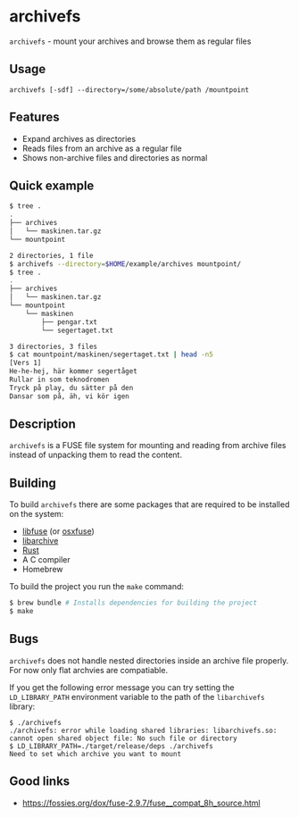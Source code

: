 # archivefs
  `archivefs` - mount your archives and browse them as regular files

## Usage
  ```man
  archivefs [-sdf] --directory=/some/absolute/path /mountpoint
  ```

## Features
  * Expand archives as directories
  * Reads files from an archive as a regular file
  * Shows non-archive files and directories as normal

## Quick example
  ```sh
  $ tree .
  .
  ├── archives
  │   └── maskinen.tar.gz
  └── mountpoint

  2 directories, 1 file
  $ archivefs --directory=$HOME/example/archives mountpoint/
  $ tree .
  .
  ├── archives
  │   └── maskinen.tar.gz
  └── mountpoint
      └── maskinen
          ├── pengar.txt
          └── segertaget.txt

  3 directories, 3 files
  $ cat mountpoint/maskinen/segertaget.txt | head -n5
  [Vers 1]
  He-he-hej, här kommer segertåget
  Rullar in som teknodromen
  Tryck på play, du sätter på den
  Dansar som på, äh, vi kör igen
  ```

## Description
  `archivefs` is a FUSE file system for mounting and reading from archive files
  instead of unpacking them to read the content.

## Building
  To build `archivefs` there are some packages that are required to be
  installed on the system:

  * [libfuse](https://github.com/libfuse/libfuse) (or [osxfuse](https://github.com/osxfuse/osxfuse))
  * [libarchive](https://github.com/libarchive/libarchive)
  * [Rust](https://www.rustup.rs/)
  * A C compiler
  * Homebrew

  To build the project you run the `make` command:
  ```sh
  $ brew bundle # Installs dependencies for building the project
  $ make
  ```

## Bugs
  `archivefs` does not handle nested directories inside an archive file
  properly. For now only flat archvies are compatiable.

  If you get the following error message you can try setting the
  `LD_LIBRARY_PATH` environment variable to the path of the `libarchivefs`
  library:

  ```
  $ ./archivefs
  ./archivefs: error while loading shared libraries: libarchivefs.so: cannot open shared object file: No such file or directory
  $ LD_LIBRARY_PATH=./target/release/deps ./archivefs
  Need to set which archive you want to mount
  ```


## Good links
  * https://fossies.org/dox/fuse-2.9.7/fuse__compat_8h_source.html
